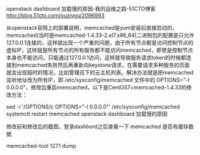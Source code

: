 openstack dashboard 加载慢的原因-我的运维之路-51CTO博客 http://blog.51cto.com/ouziyou/2096993

从openstack官网上的部署说明，memcached是yum安装后直接启动的，memcached(当时是memcached-1.4.33-2.el7.x86_64)二进制包的配置是只允许127.0.0.1连接的，这样就出现一个严重的问题，由于所有节点都是访问控制节点的虚拟IP，这样就是所有节点的所有服务都不能访问memcached，即使是控制节点本身也不能访问，只能通过127.0.0.1访问，这样就导致服务请求token的时候都连接到memcached失败然后再重新向keystone请求，在需要请求多种服务的页面就会出现超时的情况，比如管理员下的云主机列表。解决办法就是把memcached监听地址改为所有IP，即 /etc/sysconfig/memcached 文件中的 OPTIONS="-l 0.0.0.0"，修改后重启memcached，以下是CentOS7+memcached-1.4.33的修改方法：

sed -i '/OPTIONS/c OPTIONS="-l 0.0.0.0"' /etc/sysconfig/memcached
systemctl restart memcached
openstack dashboard 加载慢的原因

修改前和修改后的截图，登录dashbord之后查看一下 memcached 是否有缓存数据

memcached-tool 127.1 dump